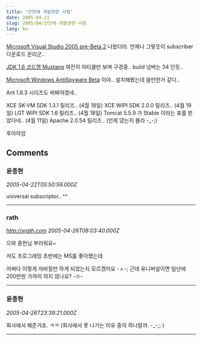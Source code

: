 ```yaml
---
title: "간만에 개발관련 서핑"
date: 2005-04-21
slug: 2005/04/간만에-개발관련-서핑
lang: ko
---
```


[Microsoft Visual Studio 2005 pre-Beta 2](http://lab.msdn.microsoft.com/vs2005/get/) 나왔더라.
언제나 그렇듯이 subscriber 다운로드 온리군.. 

[JDK 1.6 코드명 Mustang](http://mustang.dev.java.net/) 여전히 아티클만 보며 구경중.. build 넘버는 34 인듯..

[Microsoft Windows AntiSpyware Beta](http://www.microsoft.com/athome/security/spyware/software/default.mspx) 이야.. 설치해봤는데 쓸만한거 같다..

Ant 1.6.3 시리즈도 써봐야겠네..

XCE SK-VM SDK 1.3.1 릴리즈.. (4월 18일)
XCE WIPI SDK 2.0.0 릴리즈.. (4월 19일)
LGT WIPI SDK 1.6 릴리즈.. (4월 18일)
Tomcat 5.5.9 가 Stable 이라는 표를 받았다네.. (4월 11일)
Apache 2.0.54 릴리즈.. (언제 댔는지 몰라 -_-;)

후아아암

## Comments

### 윤종현
*2005-04-22T05:50:59.000Z*

universal subscriptor.. ^^

---

### rath
*http://xrath.com*
*2005-04-26T08:03:40.000Z*

으와 종현님 부러워요~

저도 프로그래밍 초반에는 MS를 좋아했는데

어쩌다 이렇게 자바질만 하게 되었는지 모르겠어요 -ㅅ-; 근데 유니버설이면 일년에 200만원 가까이 하지 않나요? -ㅇ-

---

### 윤종현
*2005-04-26T23:39:21.000Z*

회사에서 해준거죠. ㅋㅋ (회사에서 못 나가는 이유 중의 하나랄까. -_-;; )

---


